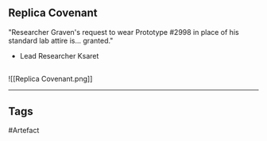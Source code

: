 ## Replica Covenant
"Researcher Graven's request to wear Prototype #2998 in
place of his standard lab attire is... granted."
- Lead Researcher Ksaret
## 
![[Replica Covenant.png]]

---
## Tags
#Artefact